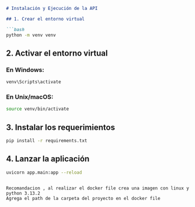 ````markdown
# Instalación y Ejecución de la API

## 1. Crear el entorno virtual

```bash
python -m venv venv
````

## 2. Activar el entorno virtual

### En Windows:

```bash
venv\Scripts\activate
```

### En Unix/macOS:

```bash
source venv/bin/activate
```

## 3. Instalar los requerimientos

```bash
pip install -r requirements.txt
```

## 4. Lanzar la aplicación

```bash
uvicorn app.main:app --reload
```

```

Recomandacion , al realizar el docker file crea una imagen con linux y python 3.13.2
Agrega el path de la carpeta del proyecto en el docker file

